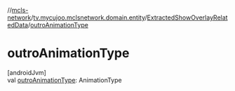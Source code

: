 //[mcls-network](../../../index.md)/[tv.mycujoo.mclsnetwork.domain.entity](../index.md)/[ExtractedShowOverlayRelatedData](index.md)/[outroAnimationType](outro-animation-type.md)

# outroAnimationType

[androidJvm]\
val [outroAnimationType](outro-animation-type.md): AnimationType
